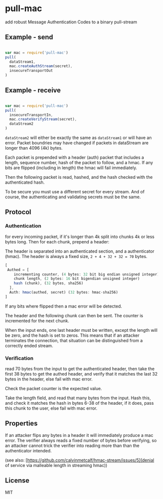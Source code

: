 # pull-mac

add robust Message Authentication Codes to a binary pull-stream

## Example - send

``` js

var mac = require('pull-mac')
pull(
  dataStream1,
  mac.createAuthStream(secret),
  insecureTransportOut
)

```

## Example - receive

``` js

var mac = require('pull-mac')
pull(
  insecureTransportIn,
  mac.createVerifyStream(secret),
  dataStream2
)
```

`dataStream2` will either be exactly the same as `dataStream1`
or will have an error. Packet boundries may have changed if
packets in dataStream are longer than 4096 (4k) bytes.

Each packet is prepended with a header (auth) packet
that includes a length, sequence number, hash of the packet to follow,
and a hmac. If any bits are flipped (including in length)
the hmac will fail immediately.

Then the following packet is read, hashed, and the hash checked with
the authenticated hash.

To be secure you must use a different secret for every stream.
And of course, the authenticating and validating secrets must be the same.

## Protocol

### Authentication

for every incoming packet, if it's longer than 4k split into chunks 4k
or less bytes long. Then for each chunk, prepend a header:


The header is separated into an authenticated section, and a authenticator
(hmac). The header is always a fixed size, `2 + 4 + 32 + 32 = 70` bytes.

``` js
[
 Authed = [
    incrementing counter, (4 bytes: 32 bit big endian unsigned integer)
    chunk length, (2 bytes: 16 bit bigendian unsigned integer)
    hash (chunk), (32 bytes, sha256)
  ],
  Auth: hmac(authed, secret) (32 bytes: hmac-sha256)
]
```

If any bits where flipped then a mac error will be detected.

The header and the following chunk can then be sent.
The counter is incremented for the next chunk.

When the input ends, one last header must be written,
except the length will be zero, and the hash is set to zeros.
This means that if an attacker terminates the connection,
that situation can be distinguished from a correctly ended stream.

### Verification

read 70 bytes from the input to get the authenticated header,
then take the first 38 bytes to get the authed header, and verify
that it matches the last 32 bytes in the header, else fail with mac error.

Check the packet counter is the expected value.

Take the length field, and read that many bytes from the input.
Hash this, and check it matches the hash in bytes 6-38 of the header,
if it does, pass this chunk to the user, else fail with mac error.

## Properties

If an attacker flips any bytes in a header it will immediately produce a mac
error. The verifier always reads a fixed number of bytes before verifying,
so an attacker cannot trick the verifier into reading more than than the
authenticator intended.

(see also: [https://github.com/calvinmetcalf/hmac-stream/issues/5](denial of service via malleable length in streaming hmac))

## License

MIT
